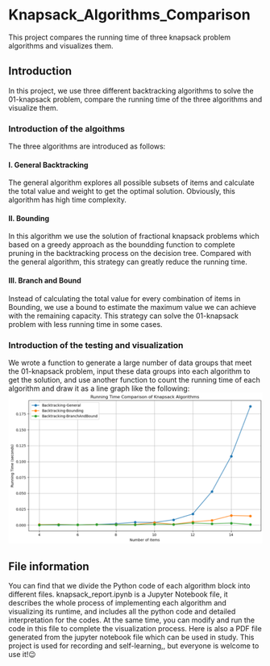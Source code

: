 # Knapsack_Algorithms_Comparison
This project compares the running time of three knapsack problem algorithms and visualizes them.
## Introduction
In this project, we use three different backtracking algorithms to solve the 01-knapsack problem, compare the running time of the three algorithms and visualize them.
### Introduction of the algoithms
The three algorithms are introduced as follows:
#### I. General Backtracking
The general algorithm explores all possible subsets of items and calculate the total value and weight to get the optimal solution. Obviously, this algorithm has high time complexity.
#### II. Bounding
In this algorithm we use the solution of fractional knapsack problems which based on a greedy approach as the boundding function to complete pruning in the backtracking process on the decision tree. Compared with the general algorithm, this strategy can greatly reduce the running time.
#### III. Branch and Bound
Instead of calculating the total value for every combination of items in Bounding, we use a bound to estimate the maximum value we can achieve with the remaining capacity. This strategy can solve the 01-knapsack problem with less running time in some cases.
### Introduction of the testing and visualization
We wrote a function to generate a large number of data groups that meet the 01-knapsack problem, input these data groups into each algorithm to get the solution, and use another function to count the running time of each algorithm and draw it as a line graph like the following:
![](https://github.com/ShunxiXXX/Knapsack_Algorithms_Comparison/blob/main/pic.png)
## File information
You can find that we divide the Python code of each algorithm block into different files.
knapsack_report.ipynb is a Jupyter Notebook file, it describes the whole process of implementing each algorithm and visualizing its runtime, and includes all the python code and detailed interpretation for the codes. At the same time, you can modify and run the code in this file to complete the visualization process.
Here is also a PDF file generated from the jupyter notebook file which can be used in study.
This project is used for recording and self-learning,, but everyone is welcome to use it!😉
